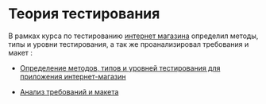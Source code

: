 # Теория тестирования
В рамках курса по тестированию [интернет магазина](https://demoshopping.ru/) определил методы, типы и уровни тестирования, а так же проанализировал требования и макет :

- [Определение методов, типов и уровней тестирования для приложения интернет-магазин](https://docs.google.com/spreadsheets/d/1dEUmHuv-YXM3G9b4ihfjx3hdlhNAtXC47xJv_btCUZI/edit?usp=sharing)

- [Анализ требований и макета](https://docs.google.com/spreadsheets/d/1raUGie8IOGB7jQ8j4JHq6ZnuhiJKtKUtGDkZ94lKq8I/edit?usp=sharing)
